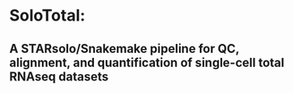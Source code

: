 # SoloTotal:
## A STARsolo/Snakemake pipeline for QC, alignment, and quantification of single-cell total RNAseq datasets
